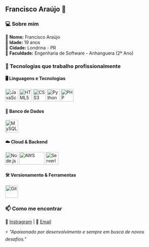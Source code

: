 ## Francisco Araújo 👋  

### 💻 Sobre mim  
🔹 **Nome:** Francisco Araújo  
🔹 **Idade:** 19 anos  
🔹 **Cidade:** Londrina - PR  
🔹 **Faculdade:** Engenharia de Software - Anhanguera (2º Ano)  

### 🚀 Tecnologias que trabalho profissionalmente  
#### 🖥️ **Linguagens e Tecnologias**  
<p align="left">
  <img src="https://cdn.jsdelivr.net/gh/devicons/devicon/icons/javascript/javascript-original.svg" width="40" height="40" alt="JavaScript"/>
  <img src="https://cdn.jsdelivr.net/gh/devicons/devicon/icons/html5/html5-original.svg" width="40" height="40" alt="HTML5"/>
  <img src="https://cdn.jsdelivr.net/gh/devicons/devicon/icons/css3/css3-original.svg" width="40" height="40" alt="CSS3"/>
  <img src="https://cdn.jsdelivr.net/gh/devicons/devicon/icons/python/python-original.svg" width="40" height="40" alt="Python"/>
  <img src="https://cdn.jsdelivr.net/gh/devicons/devicon/icons/php/php-original.svg" width="40" height="40" alt="PHP"/>
</p>  

#### 💾 **Banco de Dados**  
<p align="left">
  <img src="https://cdn.jsdelivr.net/gh/devicons/devicon/icons/mysql/mysql-original.svg" width="40" height="40" alt="MySQL"/>
</p>  

#### ☁️ **Cloud & Backend**  
<p align="left">
  <img src="https://cdn.jsdelivr.net/gh/devicons/devicon/icons/nodejs/nodejs-original.svg" width="40" height="40" alt="Node.js"/>
  <img src="https://upload.wikimedia.org/wikipedia/commons/9/93/Amazon_Web_Services_Logo.svg" width="80" height="40" alt="AWS"/>
  <img src="https://avatars.githubusercontent.com/u/13742415?s=200&v=4" width="40" height="40" alt="Serverless Framework"/>
</p>  

#### 🛠️ **Versionamento & Ferramentas**  
<p align="left">
  <img src="https://cdn.jsdelivr.net/gh/devicons/devicon/icons/git/git-original.svg" width="40" height="40" alt="Git"/>
</p>  

### 📫 Como me encontrar  
🔗 [Instragram](https://www.instagram.com/fraanciis_co?igsh=dHd5YWplbHp2ZGVk) | 📧 [Email](faculdadeengenhariadesoftware@gmail.com)  

⚡ _"Apaixonado por desenvolvimento e sempre em busca de novos desafios."_  
